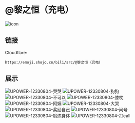 # @黎之恒（充电）
![icon](https://emoji.shojo.cn/bili/src/@黎之恒（充电）/icon.png)
## 链接
Cloudflare:
```
https://emoji.shojo.cn/bili/src/@黎之恒（充电）
```
## 展示
![UPOWER-12330804-哭哭](https://emoji.shojo.cn/bili/src/@黎之恒（充电）/UPOWER-12330804-哭哭.png)
![UPOWER-12330804-狗狗](https://emoji.shojo.cn/bili/src/@黎之恒（充电）/UPOWER-12330804-狗狗.png)
![UPOWER-12330804-不可以](https://emoji.shojo.cn/bili/src/@黎之恒（充电）/UPOWER-12330804-不可以.png)
![UPOWER-12330804-膝枕](https://emoji.shojo.cn/bili/src/@黎之恒（充电）/UPOWER-12330804-膝枕.png)
![UPOWER-12330804-阿姨](https://emoji.shojo.cn/bili/src/@黎之恒（充电）/UPOWER-12330804-阿姨.png)
![UPOWER-12330804-大哭](https://emoji.shojo.cn/bili/src/@黎之恒（充电）/UPOWER-12330804-大哭.png)
![UPOWER-12330804-奖励自己](https://emoji.shojo.cn/bili/src/@黎之恒（充电）/UPOWER-12330804-奖励自己.png)
![UPOWER-12330804-问号](https://emoji.shojo.cn/bili/src/@黎之恒（充电）/UPOWER-12330804-问号.png)
![UPOWER-12330804-锻炼身体](https://emoji.shojo.cn/bili/src/@黎之恒（充电）/UPOWER-12330804-锻炼身体.png)
![UPOWER-12330804-打call](https://emoji.shojo.cn/bili/src/@黎之恒（充电）/UPOWER-12330804-打call.png)
